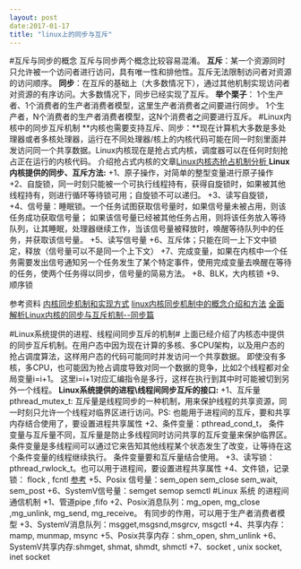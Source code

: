 ```yaml
---
layout: post
date:2017-01-17
title: "linux上的同步与互斥"
---
```


#互斥与同步的概念
互斥与同步两个概念比较容易混淆。
**互斥**：某一个资源同时只允许被一个访问者进行访问，具有唯一性和排他性。互斥无法限制访问者对资源的访问顺序。
**同步**：在互斥的基础上（大多数情况下），通过其他机制实现访问者对资源的有序访问。大多数情况下，同步已经实现了互斥。
**举个栗子**：
1个生产者、1个消费者的生产者消费者模型，这里生产者消费者之间要进行同步。
 1个生产者，N个消费者的生产者消费者模型，这N个消费者之间要进行互斥。
#Linux内核中的同步互斥机制
**内核也需要支持互斥、同步：**现在计算机大多数是多处理器或者多核处理器，运行在不同处理器/核上的内核代码可能在同一时刻里面并发访问同一个共享数据。Linux内核现在是抢占式内核，调度器可以在任何时刻抢占正在运行的内核代码。
介绍抢占式内核的文章[Linux内核态抢占机制分析  ](http://mengren425.blog.163.com/blog/static/5690393120151625743841/)
**Linux内核提供的同步、互斥方法:**
+1、原子操作，对简单的整型变量进行原子操作
+2、自旋锁，同一时刻只能被一个可执行线程持有，获得自旋锁时，如果被其他线程持有，则进行循环等待锁可用；自旋锁不可以递归。
+3、读写自旋锁，
+4、信号量：睡眠锁。一个任务试图获取信号量时，如果信号量未被占用，则该任务成功获取信号量； 如果该信号量已经被其他任务占用，则将该任务放入等待队列，让其睡眠，处理器继续工作，当该信号量被释放时，唤醒等待队列中的任务，并获取该信号量。
+5、读写信号量
+6、互斥体；只能在同一上下文中锁定，释放（信号量可以不是同一个上下文）
+7、完成变量，如果在内核中一个任务需要发出信号通知另一个任务发生了某个特定事件，使用完成变量去唤醒在等待的任务，使两个任务得以同步，信号量的简易方法。
+8、BLK，大内核锁
+9、顺序锁

参考资料
[内核同步机制和实现方式](http://www.cnblogs.com/bastard/archive/2012/09/20/2694251.html)
[linux内核同步机制中的概念介绍和方法](http://blog.csdn.net/wealoong/article/details/7957385)
[全面解析Linux内核的同步与互斥机制--同步篇](http://blog.csdn.net/sailor_8318/article/details/2599357)

#Linux系统提供的进程、线程间同步互斥的机制#
上面已经介绍了内核态中提供的同步互斥机制。在用户态中因为现在计算的多核、多CPU架构，以及用户态的抢占调度算法，这样用户态的代码可能同时并发访问一个共享数据。
即使没有多核，多CPU，也可能因为抢占调度导致对同一个数据的竞争，比如2个线程都对全局变量i=i+1。 这里i=i+1对应汇编指令是多行，这样在执行到其中时可能被切到另外一个线程。
**Linux系统提供的进程\线程间同步互斥的接口:**
+1、互斥量 pthread_mutex_t: 互斥量是线程同步的一种机制，用来保护线程的共享资源，同一时刻只允许一个线程对临界区进行访问。PS: 也能用于进程间的互斥，要和共享内存结合使用了，要设置进程共享属性
+2、条件变量：pthread_cond_t， 条件变量与互斥量不同，互斥量是防止多线程同时访问共享的互斥变量来保护临界区。条件变量是多线程间可以通过它来告知其他线程某个状态发生了改变，让等待在这个条件变量的线程继续执行。 条件变量要和互斥量结合使用。
+3、读写锁：pthread_rwlock_t。也可以用于进程间，要设置进程共享属性
+4、文件锁，记录锁： flock , fcntl [参考](http://blog.jobbole.com/104331/)
+5、Posix 信号量：sem_open sem_close sem_wait, sem_post
+6、SystemV信号量：semget semop semctl
#Linux 系统 的进程间通信机制
+1、管道pipe ,fifo
+2、Posix消息队列：mg_open, mg_close ,mg_unlink, mg_send, mg_receive。 有同步的作用，可以用于生产者消费者模型
+3、SystemV消息队列：msgget,msgsnd,msgrcv, msgctl
+4、共享内存：mamp, munmap, msync
+5、Posix共享内存：shm_open, shm_unlink
+6、SystemV共享内存:shmget, shmat, shmdt, shmctl
+7、socket , unix socket, inet socket





 
 
 
 
